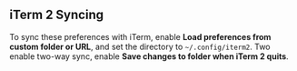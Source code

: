 ## iTerm 2 Syncing

To sync these preferences with iTerm, enable **Load preferences from custom folder or URL**, and set the directory to `~/.config/iterm2`.
Two enable two-way sync, enable **Save changes to folder when iTerm 2 quits**.